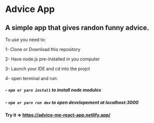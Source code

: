 # Advice App

## A simple app that gives randon funny advice.

To use you need to:

1- Clone or Download this repository

2- Have node.js pre-installed in you computer

3- Launch your IDE and cd into the projct

4- open terminal and run:

##### - `npm or yarn install` to install node modules

##### - `npm or yarn run dev` to open developement at localhost:3000

#### Try it => https://advice-me-react-app.netlify.app/
